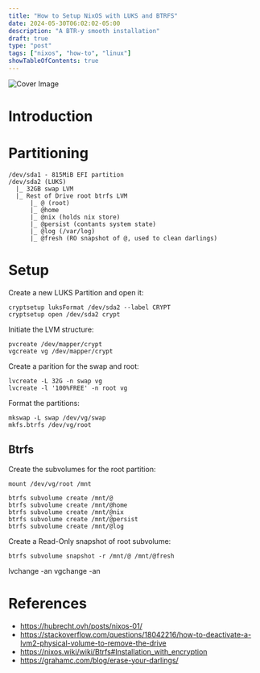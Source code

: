 ```yaml
---
title: "How to Setup NixOS with LUKS and BTRFS"
date: 2024-05-30T06:02:02-05:00
description: "A BTR-y smooth installation"
draft: true
type: "post"
tags: ["nixos", "how-to", "linux"]
showTableOfContents: true
---
```


![Cover Image](/images/posts/how-to/setup/nixos-with-luks-and-btrfs/cover.png)

# Introduction


# Partitioning
```
/dev/sda1 - 815MiB EFI partition
/dev/sda2 (LUKS)
  |_ 32GB swap LVM 
  |_ Rest of Drive root btrfs LVM
      |_ @ (root) 
      |_ @home
      |_ @nix (holds nix store)
      |_ @persist (contants system state)
      |_ @log (/var/log)
      |_ @fresh (RO snapshot of @, used to clean darlings)
```

# Setup 

Create a new LUKS Partition and open it:
```
cryptsetup luksFormat /dev/sda2 --label CRYPT
cryptsetup open /dev/sda2 crypt
```

Initiate the LVM structure:
```
pvcreate /dev/mapper/crypt
vgcreate vg /dev/mapper/crypt
```

Create a parition for the swap and root:
```
lvcreate -L 32G -n swap vg
lvcreate -l '100%FREE' -n root vg
```

Format the partitions:
```
mkswap -L swap /dev/vg/swap
mkfs.btrfs /dev/vg/root
```

## Btrfs

Create the subvolumes for the root partition:
```
mount /dev/vg/root /mnt

btrfs subvolume create /mnt/@
btrfs subvolume create /mnt/@home
btrfs subvolume create /mnt/@nix
btrfs subvolume create /mnt/@persist
btrfs subvolume create /mnt/@log
```

Create a Read-Only snapshot of root subvolume: 
```
btrfs subvolume snapshot -r /mnt/@ /mnt/@fresh
```



lvchange -an <lvpath>
vgchange -an <vgname>

# References
- https://hubrecht.ovh/posts/nixos-01/
- https://stackoverflow.com/questions/18042216/how-to-deactivate-a-lvm2-physical-volume-to-remove-the-drive
- https://nixos.wiki/wiki/Btrfs#Installation_with_encryption
- https://grahamc.com/blog/erase-your-darlings/
